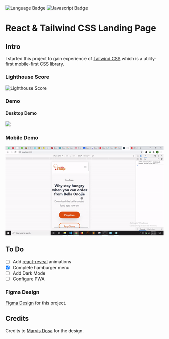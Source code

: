 ![Language Badge](https://img.shields.io/github/languages/count/jbtalhakhan/react-tailwind-food-app)
![Javascript Badge](https://img.shields.io/github/languages/top/jbtalhakhan/react-tailwind-food-app)

# React & Tailwind CSS Landing Page

## Intro

I started this project to gain experience of [Tailwind CSS](https://tailwindcss.com/) which is a utility-first mobile-first CSS library.

### Lighthouse Score
![Lighthouse Score](https://github.com/jbtalhakhan/react-tailwind-food-app/blob/main/lighthouse_score.PNG?raw=true)

### Demo 

#### Desktop Demo
![](ezgif-2-8bf2a887d8e1.gif)

### Mobile Demo
![](ezgif-2-563bb020e9f1.gif)

## To Do
- [ ] Add [react-reveal](https://github.com/rnosov/react-reveal) animations
- [x] Complete hamburger menu
- [ ] Add Dark Mode
- [ ] Configure PWA

### Figma Design
[Figma Design](https://www.figma.com/file/DnGWAoCLprYt5yI3VJ0NTK/Food-delivery-app-Ui-kit-(Community)) for this project.

## Credits
Credits to [Marvis Dosa](https://dribbble.com/Marv_arts?ref=uistore.design) for the design.
